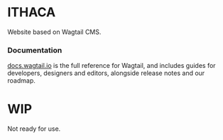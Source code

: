 ITHACA
=======================

Website based on Wagtail CMS.

### Documentation

[docs.wagtail.io](http://docs.wagtail.io/) is the full reference for Wagtail, and includes guides for developers, designers and editors, alongside release notes and our roadmap.

# WIP
Not ready for use.
